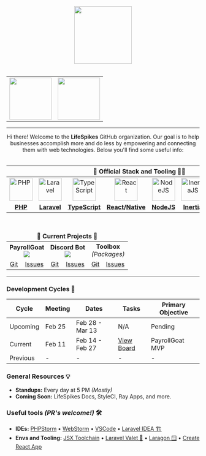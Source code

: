 <div align="center">
  <img src="https://lifespikes-marketing.s3.amazonaws.com/lifespikes-banner-w.svg" height="150" /><br /><br />
  <table borders="0"><tbody>
  <td>
    <a href="https://github.com/lifespikes/sample-repository">
      <img src="https://user-images.githubusercontent.com/4695165/148333417-541f155b-1305-47b5-914a-7b1d84bceb2c.png" height="110" />
    </a>
  </td>
  <td>
    <a href="https://github.com/lifespikes/survival-kit">
      <img src="https://user-images.githubusercontent.com/4695165/148333420-e3341ebc-81b1-444f-b1e6-603228d5bc63.png" height="110" />
    </a>
  </td>
  </tbody></table>
</div>

<hr />

<div align="center">
    Hi there! Welcome to the <b>LifeSpikes</b> GitHub organization. Our goal is to help businesses accomplish more and do less by empowering and connecting them with web technologies. Below you'll find some useful info:
</div><br />

<div align="center">
<table width="100%">
<thead>
<tr>
<th colspan="8"><b>👷 Official Stack and Tooling 👷‍♀️</b></th>
</tr>
</thead>
<tbody>
<tr>
<td align="center"><img src="https://user-images.githubusercontent.com/4695165/148151056-95607298-0eb8-42cf-b00c-61a2f7046961.png" height="60" alt="PHP" /></td>
<td align="center"><img src="https://user-images.githubusercontent.com/4695165/148148479-bab4941f-9c10-4caf-9b08-d5ee437e6246.png" height="60" alt="Laravel" /></td>

<td align="center"><img src="https://user-images.githubusercontent.com/4695165/148148523-4790e3a1-a94c-499d-968e-29b133045ca9.png" height="60" alt="TypeScript"/></td>
<td align="center"><img src="https://user-images.githubusercontent.com/4695165/148149561-50f50b4b-5345-408a-86d4-050aba00b866.png" height="60" alt="React" /></td>
<td align="center"><img src="https://user-images.githubusercontent.com/4695165/148150115-3d47ecdc-61ce-462a-a3bd-0922ff49035e.png" height="60" alt="NodeJS" /></td>
  
<td align="center"><img src="https://user-images.githubusercontent.com/4695165/148149366-3c56f650-08a3-44c2-bbf2-7740482f290f.png" height="60" alt="InertiaJS" /></td>
<td align="center"><img src="https://user-images.githubusercontent.com/4695165/148150003-32991a3d-4dd3-4ba1-9444-3e5260878992.png" height="60" alt="OpenAPI" /></td>
<td align="center"><img src="https://user-images.githubusercontent.com/4695165/148150255-18b1af8e-bfc3-4710-b801-037b46b08f5c.png" height="60" alt="Postman" /></td>
</tr>
<tr>
  <td align="center"><b><a href="https://www.php.net/releases/8.1/en.php">PHP</a></b></td>
  <td align="center"><b><a href="https://www.laravel.com">Laravel</a></b></td>

  <td align="center"><b><a href="https://www.typescriptlang.org/docs/handbook/typescript-in-5-minutes.html">TypeScript</a></b></td>
  <td align="center"><b><a href="https://reactjs.org/tutorial/tutorial.html">React</a>/<a href="https://reactnative.dev/">Native</a></b></td>
  <td align="center"><b><a href="https://nodejs.org/">NodeJS</a></b></td>

  <td align="center"><b><a href="https://inertiajs.com/">Inertia</a></b></td>
  <td align="center"><b><a href="https://swagger.io/specification/">OpenAPI</a></b></td>
  <td align="center"><b><a href="https://lifespikesllc.postman.co/workspace/LifeSpikes~14fce070-3cc3-4f1e-adba-56da42f5bbf8/overview">Postman</a></b></td>
</tr>
</tbody>
</table>
</div>

<br />
<div align="center" width="100%">
<table width="100%">
<thead>
<tr>
<td colspan="8" align="center"><b>🙌 Current Projects 🙌</b></td>
</tr>
</thead>
<tbody>
<tr>
<td colspan="2" align="center">
  <b>PayrollGoat</b><br>
  <a href="https://github.com/lifespikes/payroll-goat/actions/workflows/build.yml">
    <img src="https://github.com/lifespikes/payroll-goat/actions/workflows/build.yml/badge.svg?branch=master&event=push">
  </a>
</td>
<td colspan="2" align="center">
  <b>Discord Bot</b><br>
  <a href="https://github.com/lifespikes/discord-bot/actions/workflows/build.yml">
    <img src="https://github.com/lifespikes/discord-bot/actions/workflows/build.yml/badge.svg?branch=master">
  </a>
</td>
<td colspan="2" align="center">
  <b>Toolbox</b><br>
  <i>(Packages)</i>
</td>
</tr>
<tr>
<td align="center"><a href="https://github.com/lifespikes/payroll-goat">Git</a></td>
<td align="center"><a href="https://github.com/lifespikes/payroll-goat/issues">Issues</a></td>

<td align="center"><a href="https://github.com/lifespikes/discord-bot">Git</a></td>
<td align="center"><a href="https://github.com/lifespikes/discord-bot/issues">Issues</a></td>

<td align="center"><a href="https://github.com/lifespikes/toolbox">Git</a></td>
<td align="center"><a href="https://github.com/lifespikes/toolbox/issues">Issues</a></td>
</tr>
</tbody>
</table>
</div>

<hr />

### Development Cycles 🥋

| Cycle | Meeting | Dates | Tasks | Primary Objective |
| --- | --- | --- | --- | --- |
| Upcoming | Feb 25 | Feb 28 - Mar 13 | N/A | Pending |
| Current | Feb 11 | Feb 14 - Feb 27 | [View Board](https://github.com/orgs/lifespikes/projects/4/views/19) | PayrollGoat MVP |
| Previous | - | - | - | - |

### General Resources 💡

- **Standups:** Every day at 5 PM _(Mostly)_
- **Coming Soon:** LifeSpikes Docs, StyleCI, Ray Apps, and more.

### Useful tools _(PR's welcome!)_ 🛠

- **IDEs:** [PHPStorm](https://www.jetbrains.com/phpstorm/) • [WebStorm](https://www.jetbrains.com/webstorm/) • [VSCode](https://code.visualstudio.com/) • [Laravel IDEA 🏗](https://laravel-idea.com/)
- **Envs and Tooling:**  [JSX Toolchain](https://laravel-mix.com/) • [Laravel Valet 🍎](https://github.com/laravel/valet) • [Laragon 🪟](https://laragon.org/) • [Create React App](https://github.com/facebook/create-react-app)
